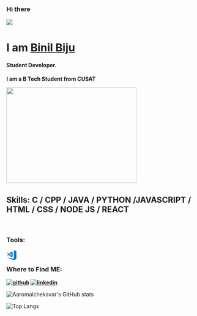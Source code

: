 ### Hi there 
<img src="https://raw.githubusercontent.com/MartinHeinz/MartinHeinz/master/wave.gif" width="30px"> 

# I am [Binil Biju](https://aaromalchekavar.github.io/Portfolio/)

#### Student Developer.
**I am a B Tech Student from CUSAT**


<img src="https://media.giphy.com/media/u2pmTWUi0MXjyrMaVj/giphy.gif" width="340" height="250">

## **Skills: C / CPP / JAVA / PYTHON /JAVASCRIPT / HTML / CSS / NODE JS / REACT**

<br />

### Tools:

<img align="left" alt="Visual Studio Code" width="26px" src="https://raw.githubusercontent.com/github/explore/80688e429a7d4ef2fca1e82350fe8e3517d3494d/topics/visual-studio-code/visual-studio-code.png" />

<br />

### Where to Find ME:

**[<img src="https://cdn.jsdelivr.net/npm/simple-icons@3.0.1/icons/github.svg" alt="github" height="40">](https://github.com/Aaromalchekavar) [<img src="https://cdn.jsdelivr.net/npm/simple-icons@3.0.1/icons/linkedin.svg" alt="linkedin" height="40">](https://www.linkedin.com/in/%F0%9D%95%AD%F0%9D%96%8E%F0%9D%96%93%F0%9D%96%8E%F0%9D%96%91-%F0%9D%95%AD%F0%9D%96%8E%F0%9D%96%8F%F0%9D%96%9A-60ab94187/)**

![Aaromalchekavar's GitHub stats](https://github-readme-stats.vercel.app/api?username=Aaromalchekavar&show_icons=true&theme=dark)

![Top Langs](https://github-readme-stats.vercel.app/api/top-langs/?username=Aaromalchekavar&layout=compact&theme=dark)
